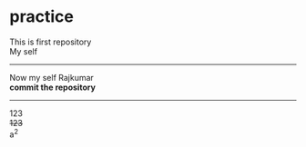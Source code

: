 # practice
This is first repository
<br>
My self 
<hr>
Now my self Rajkumar
<br>
<b> commit the repository</b>
<br>
<hr>
123
<br>
<del>123</del>
<br>
a<sup>2</sup>
